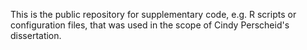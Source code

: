 This is the public repository for supplementary code, e.g. R scripts or configuration files, that was used in the scope of Cindy Perscheid's dissertation.
